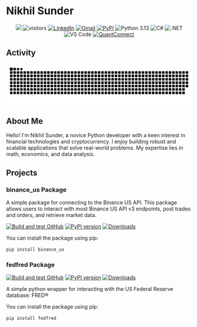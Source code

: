 # Nikhil Sunder

<!--   my-icons -->
<p align="center">
    <a href="https://github.com/nikhilxsunder/nikhilxsunder"><img src="https://img.shields.io/badge/status-updating-brightgreen.svg"></a>
    <img src="https://visitor-badge.laobi.icu/badge?page_id=nikhilxsunder.nikhilxsunder" alt="visitors"/> 
    <a href="https://www.linkedin.com/in/nikhil-sunder"><img src="https://img.shields.io/badge/LinkedIn-0077B5?style=flat&logo=linkedin&logoColor=white" alt="LinkedIn"></a>
    <a href="mailto:nsunder724@gmail.com"><img src="https://img.shields.io/badge/Gmail-D14836?style=flat&logo=gmail&logoColor=white" alt="Gmail"></a>
    <a href="https://pypi.org/user/nikhil.sunder"><img src="https://img.shields.io/badge/PyPI-3776AB?style=flat&logo=pypi&logoColor=white" alt="PyPI"></a>
    <img src="https://img.shields.io/badge/Python-3.13-blue.svg" alt="Python 3.13"/>
    <img src="https://img.shields.io/badge/C%23-239120?style=flat&logo=c-sharp&logoColor=white" alt="C#"/>
    <img src="https://img.shields.io/badge/.NET-512BD4?style=flat&logo=dotnet&logoColor=white" alt=".NET"/>
    <img src="https://img.shields.io/badge/VS%20Code-007ACC?style=flat&logo=visual-studio-code&logoColor=white" alt="VS Code"/>
    <a href="https://www.quantconnect.com/"><img src="https://img.shields.io/badge/QuantConnect-000000?style=flat&logo=quantconnect&logoColor=white" alt="QuantConnect"></a>
</p>

## Activity
<!-- dark snake -->
![nikhilxsunder's github activity graph](https://raw.githubusercontent.com/nikhilxsunder/nikhilxsunder/output/github-contribution-grid-snake-dark.svg)

## About Me

Hello! I'm Nikhil Sunder, a novice Python developer with a keen interest in financial technologies and cryptocurrency. I enjoy building robust and scalable applications that solve real-world problems. My expertise lies in math, economics, and data analysis.

## Projects

### binance_us Package

A simple package for connecting to the Binance US API. This package allows users to interact with most Binance US API v3 endpoints, post trades and orders, and retrieve market data.

[![Build and test GitHub](https://github.com/nikhilxsunder/binance_us/actions/workflows/main.yml/badge.svg)](https://github.com/nikhilxsunder/binance_us/actions)
[![PyPI version](https://img.shields.io/pypi/v/binance_us.svg)](https://pypi.org/project/binance_us/)
[![Downloads](https://img.shields.io/pypi/dm/binance_us.svg)](https://pypi.org/project/binance_us/)

You can install the package using pip:

```sh
pip install binance_us
```

### fedfred Package

[![Build and test GitHub](https://github.com/nikhilxsunder/fedfred/actions/workflows/main.yml/badge.svg)](https://github.com/nikhilxsunder/fedfred/actions)
[![PyPI version](https://img.shields.io/pypi/v/fedfred.svg)](https://pypi.org/project/fedfred/)
[![Downloads](https://img.shields.io/pypi/dm/fedfred.svg)](https://pypi.org/project/fedfred/)

A simple python wrapper for interacting with the US Federal Reserve database: FRED®

You can install the package using pip:

```sh
pip install fedfred
```

